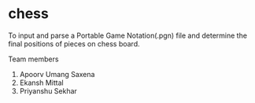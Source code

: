 # chess
To input and parse a Portable Game Notation(.pgn) file and determine the final positions of pieces on chess board.

Team members
1. Apoorv Umang Saxena
2. Ekansh Mittal
3. Priyanshu Sekhar

